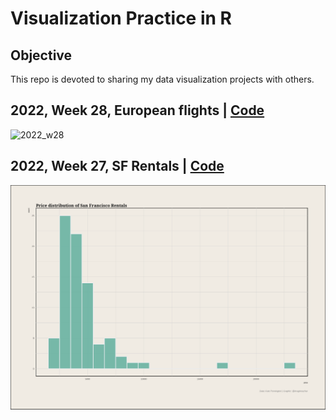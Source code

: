 # Visualization Practice in R

## Objective

This repo is devoted to sharing my data visualization projects with others.

## 2022, Week 28, European flights | [Code](TidyTuesday/2022/2022_w28_European_flights.R)

![2022_w28](TidyTuesday/2022/european-flights.png)

## 2022, Week 27, SF Rentals | [Code](TidyTuesday/2022_w28_SF-rentals.R)

![2022_w28](TidyTuesday/2022/2022_W27_SF-rentals.png)